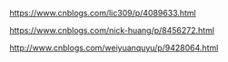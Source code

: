 https://www.cnblogs.com/lic309/p/4089633.html

https://www.cnblogs.com/nick-huang/p/8456272.html

http://www.cnblogs.com/weiyuanquyu/p/9428064.html